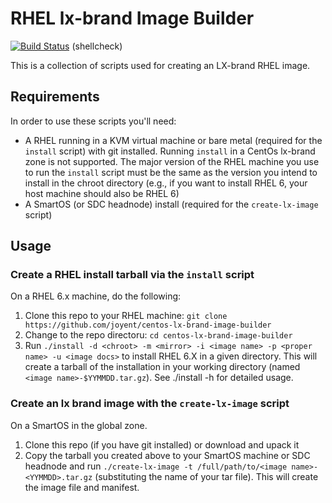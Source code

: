 # RHEL lx-brand Image Builder

[![Build Status](https://travis-ci.org/joyent/centos-lx-brand-image-builder.svg?branch=master)](https://travis-ci.org/joyent/centos-lx-brand-image-builder) (shellcheck)

This is a collection of scripts used for creating an LX-brand RHEL image.

## Requirements

In order to use these scripts you'll need:

- A RHEL running in a KVM virtual machine or bare metal (required for the `install` script) with git installed. Running `install` in a CentOs lx-brand zone is not supported. The major version of the RHEL machine you use to run the `install` script must be the same as the version you intend to install in the chroot directory (e.g., if you want to install RHEL 6, your host machine should also be RHEL 6)
- A SmartOS (or SDC headnode) install (required for the `create-lx-image` script)

## Usage

### Create a RHEL install tarball via the `install` script

On a RHEL 6.x machine, do the following:

1. Clone this repo to your RHEL machine: `git clone https://github.com/joyent/centos-lx-brand-image-builder`
2. Change to the repo directoru: `cd centos-lx-brand-image-builder`
3. Run `./install -d <chroot> -m <mirror> -i <image name> -p <proper name> -u <image docs>` to install RHEL 6.X in a given directory. This will create a tarball of the installation in your working directory (named `<image name>-$YYMMDD.tar.gz`). See ./install -h for detailed usage.

### Create an lx brand image with the `create-lx-image` script

On a SmartOS in the global zone.

1. Clone this repo (if you have git installed) or download and upack it
2. Copy the tarball you created above to your SmartOS machine or SDC headnode and run `./create-lx-image -t /full/path/to/<image name>-<YYMMDD>.tar.gz` (substituting the name of your tar file). This will create the image file and manifest.

